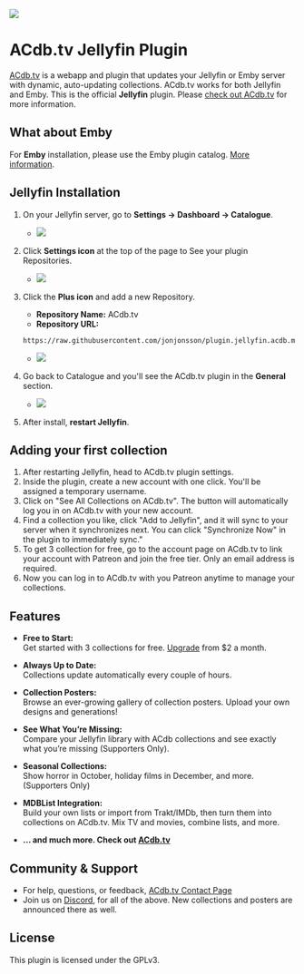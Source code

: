 ﻿![](https://acdb.tv/static/img/header_posters_1100px.jpg)

# ACdb.tv Jellyfin Plugin

[ACdb.tv](https://acdb.tv) is a webapp and plugin that updates your Jellyfin or Emby server with dynamic, auto-updating collections. ACdb.tv works for both Jellyfin and Emby. This is the official **Jellyfin** plugin.  Please [check out ACdb.tv](https://acdb.tv) for more information.

## What about Emby
For **Emby** installation, please use the Emby plugin catalog. [More information](https://acdb.tv/getting-started).

## Jellyfin Installation

1. On your Jellyfin server, go to **Settings  → Dashboard → Catalogue**.
    - ![](https://acdb.tv/static/img/help/getting-started/jellyfin/Jellyfin-plugin-catalog.jpg)
2. Click **Settings icon** at the top of the page to See your plugin Repositories.
    - ![](https://acdb.tv/static/img/help/getting-started/jellyfin/Jellyfin-plugin-catalog-repositories.jpg)

3. Click the **Plus icon** and add a new Repository. 
    - **Repository Name:** ACdb.tv
    - **Repository URL:** 
    ```
    https://raw.githubusercontent.com/jonjonsson/plugin.jellyfin.acdb.manifest/main/manifest.json
    ```
    - ![](https://acdb.tv/static/img/help/getting-started/jellyfin/Jellyfin-plugin-catalog-repositories-manifest.jpg)

3. Go back to Catalogue and you'll see the ACdb.tv plugin in the **General** section.
    - ![](https://acdb.tv/static/img/help/getting-started/jellyfin/Jellyfin-plugin-catalog-acdb.jpg)

4. After install, **restart Jellyfin**.


## Adding your first collection

1. After restarting Jellyfin, head to ACdb.tv plugin settings.
2. Inside the plugin, create a new account with one click. You'll be assigned a temporary username. 
3. Click on "See All Collections on ACdb.tv". The button will automatically log you in on ACdb.tv with your new account.
4. Find a collection you like, click "Add to Jellyfin", and it will sync to your server when it synchronizes next. You can click "Synchronize Now" in the plugin to immediately sync." 
5. To get 3 collection for free, go to the account page on ACdb.tv to link your account with Patreon and join the free tier. Only an email address is required. 
6. Now you can log in to ACdb.tv with you Patreon anytime to manage your collections. 

## Features

- **Free to Start:**  
  Get started with 3 collections for free. [Upgrade](https://www.patreon.com/c/acdbtv) from $2 a month.

- **Always Up to Date:**  
  Collections update automatically every couple of hours.

- **Collection Posters:**  
  Browse an ever-growing gallery of collection posters. Upload your own designs and generations!

- **See What You’re Missing:**  
  Compare your Jellyfin library with ACdb collections and see exactly what you’re missing (Supporters Only).

- **Seasonal Collections:**  
  Show horror in October, holiday films in December, and more. (Supporters Only)

- **MDBList Integration:**  
  Build your own lists or import from Trakt/IMDb, then turn them into collections on ACdb.tv. Mix TV and movies, combine lists, and more.

- **... and much more. Check out [ACdb.tv](https://acdb.tv)**

## Community & Support

- For help, questions, or feedback, [ACdb.tv Contact Page](https://acdb.tv/contact)
- Join us on [Discord](https://discord.gg/9kWgmGwg5e), for all of the above. New collections and posters are announced there as well.

## License

This plugin is licensed under the GPLv3.